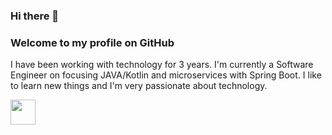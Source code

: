 ### Hi there 👋
### Welcome to my profile on GitHub

I have been working with technology for 3 years.
I'm currently a Software Engineer on focusing JAVA/Kotlin and microservices with Spring Boot.
I like to learn new things and I'm very passionate about technology.

<img src="https://cdn.jsdelivr.net/gh/devicons/devicon/icons/git/git-original.svg" width="40" height="40"/>
          
          
          



